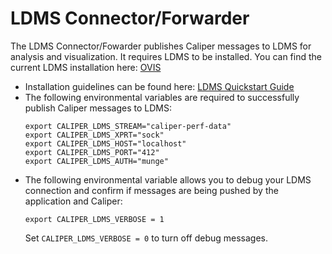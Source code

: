 # LDMS Connector/Forwarder

The LDMS Connector/Fowarder publishes Caliper messages to LDMS for analysis and visualization. It requires LDMS to be installed. You can find the current LDMS installation here: [OVIS](https://github.com/ovis-hpc/ovis)

- Installation guidelines can be found here: [LDMS Quickstart Guide](https://ovis-hpc.readthedocs.io/en/latest/ldms/ldms-quickstart.html)
- The following environmental variables are required to successfully publish Caliper messages to LDMS:
  ```
  export CALIPER_LDMS_STREAM="caliper-perf-data"
  export CALIPER_LDMS_XPRT="sock"
  export CALIPER_LDMS_HOST="localhost"
  export CALIPER_LDMS_PORT="412"
  export CALIPER_LDMS_AUTH="munge"
  ```
- The following environmental variable allows you to debug your LDMS connection and confirm if messages are being pushed by the application and Caliper:
  ```
  export CALIPER_LDMS_VERBOSE = 1
  ```
  Set ```CALIPER_LDMS_VERBOSE = 0``` to turn off debug messages.
